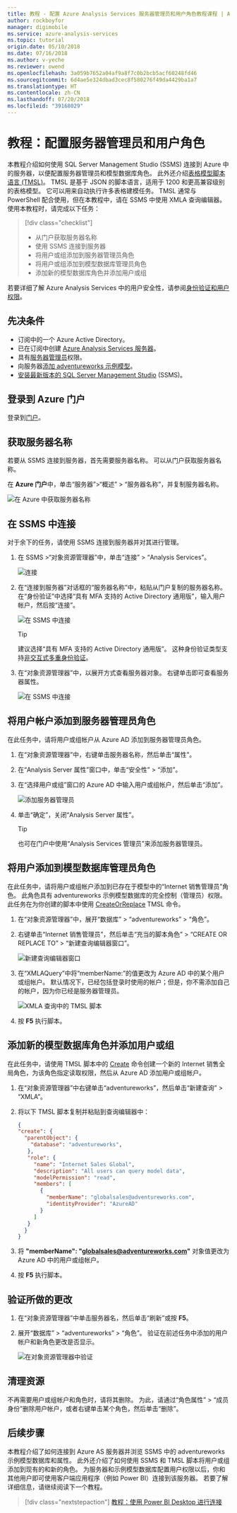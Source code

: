 ```yaml
---
title: 教程 - 配置 Azure Analysis Services 服务器管理员和用户角色教程课程 | Azure
author: rockboyfor
manager: digimobile
ms.service: azure-analysis-services
ms.topic: tutorial
origin.date: 05/10/2018
ms.date: 07/16/2018
ms.author: v-yeche
ms.reviewer: owend
ms.openlocfilehash: 3a059b7652a04af9a8f7c0b2bcb5acf60248fd46
ms.sourcegitcommit: 6d4ae5e324dbad3cec8f580276f49da4429ba1a7
ms.translationtype: HT
ms.contentlocale: zh-CN
ms.lasthandoff: 07/20/2018
ms.locfileid: "39168029"
---
```

<!--Notice: Verify successfully-->
# <a name="tutorial-configure-server-administrator-and-user-roles"></a>教程：配置服务器管理员和用户角色

 本教程介绍如何使用 SQL Server Management Studio (SSMS) 连接到 Azure 中的服务器，以便配置服务器管理员和模型数据库角色。 此外还介绍[表格模型脚本语言 (TMSL)](https://docs.microsoft.com/sql/analysis-services/tabular-model-programming-compatibility-level-1200/tabular-model-programming-for-compatibility-level-1200)。 TMSL 是基于 JSON 的脚本语言，适用于 1200 和更高兼容级别的表格模型。 它可以用来自动执行许多表格建模任务。 TMSL 通常与 PowerShell 配合使用，但在本教程中，请在 SSMS 中使用 XMLA 查询编辑器。 使用本教程时，请完成以下任务： 

> [!div class="checklist"]
> * 从门户获取服务器名称
> * 使用 SSMS 连接到服务器
> * 将用户或组添加到服务器管理员角色 
> * 将用户或组添加到模型数据库管理员角色
> * 添加新的模型数据库角色并添加用户或组

若要详细了解 Azure Analysis Services 中的用户安全性，请参阅[身份验证和用户权限](../analysis-services-manage-users.md)。 

## <a name="prerequisites"></a>先决条件

- 订阅中的一个 Azure Active Directory。
- 已在订阅中创建 [Azure Analysis Services 服务器](../analysis-services-create-server.md)。
- 具有[服务器管理员](../analysis-services-server-admins.md)权限。
- 向服务器[添加 adventureworks 示例模型](../analysis-services-create-sample-model.md)。
- [安装最新版本的 SQL Server Management Studio](https://docs.microsoft.com/sql/ssms/download-sql-server-management-studio-ssms) (SSMS)。

## <a name="log-in-to-the-azure-portal"></a>登录到 Azure 门户

登录到[门户](https://portal.azure.cn/)。

## <a name="get-server-name"></a>获取服务器名称
若要从 SSMS 连接到服务器，首先需要服务器名称。 可以从门户获取服务器名称。

在 **Azure 门户**中，单击“服务器”>“概述” > “服务器名称”，并复制服务器名称。

   ![在 Azure 中获取服务器名称](./media/analysis-services-tutorial-roles/aas-copy-server-name.png)

## <a name="connect-in-ssms"></a>在 SSMS 中连接

对于余下的任务，请使用 SSMS 连接到服务器并对其进行管理。

1. 在 SSMS >“对象资源管理器”中，单击“连接” > “Analysis Services”。

    ![连接](./media/analysis-services-tutorial-roles/aas-ssms-connect.png)

2. 在“连接到服务器”对话框的“服务器名称”中，粘贴从门户复制的服务器名称。 在“身份验证”中选择“具有 MFA 支持的 Active Directory 通用版”，输入用户帐户，然后按“连接”。

    ![在 SSMS 中连接](./media/analysis-services-tutorial-roles/aas-connect-ssms-auth.png)

    > [!TIP]
    > 建议选择“具有 MFA 支持的 Active Directory 通用版”。 这种身份验证类型支持[非交互式多重身份验证](../../sql-database/sql-database-ssms-mfa-authentication.md)。 

3. 在“对象资源管理器”中，以展开方式查看服务器对象。 右键单击即可查看服务器属性。

    ![在 SSMS 中连接](./media/analysis-services-tutorial-roles/aas-connect-ssms-objexp.png)

## <a name="add-a-user-account-to-the-server-administrator-role"></a>将用户帐户添加到服务器管理员角色

在此任务中，请将用户或组帐户从 Azure AD 添加到服务器管理员角色。

1. 在“对象资源管理器”中，右键单击服务器名称，然后单击“属性”。 
2. 在“Analysis Server 属性”窗口中，单击“安全性” > “添加”。
3. 在“选择用户或组”窗口的 Azure AD 中输入用户或组帐户，然后单击“添加”。 

     ![添加服务器管理员](./media/analysis-services-tutorial-roles/aas-add-server-admin.png)

4. 单击“确定”，关闭“Analysis Server 属性”。

    > [!TIP]
    > 也可在门户中使用“Analysis Services 管理员”来添加服务器管理员。 

## <a name="add-a-user-to-the-model-database-administrator-role"></a>将用户添加到模型数据库管理员角色

在此任务中，请将用户或组帐户添加到已存在于模型中的“Internet 销售管理员”角色。 此角色具有 adventureworks 示例模型数据库的完全控制（管理员）权限。 此任务在为你创建的脚本中使用 [CreateOrReplace](https://docs.microsoft.com/sql/analysis-services/tabular-models-scripting-language-commands/createorreplace-command-tmsl) TMSL 命令。

1. 在“对象资源管理器”中，展开“数据库” > “adventureworks” > “角色”。 
2. 右键单击“Internet 销售管理员”，然后单击“充当的脚本角色” > “CREATE OR REPLACE TO” > “新建查询编辑器窗口”。

    ![新建查询编辑器窗口](./media/analysis-services-tutorial-roles/aas-add-db-admin.png)

3. 在“XMLAQuery”中将“memberName:”的值更改为 Azure AD 中的某个用户或组帐户。 默认情况下，已经包括登录时使用的帐户；但是，你不需添加自己的帐户，因为你已经是服务器管理员。

    ![XMLA 查询中的 TMSL 脚本](./media/analysis-services-tutorial-roles/aas-add-db-admin-script.png)

4. 按 **F5** 执行脚本。

## <a name="add-a-new-model-database-role-and-add-a-user-or-group"></a>添加新的模型数据库角色并添加用户或组

在此任务中，请使用 TMSL 脚本中的 [Create](https://docs.microsoft.com/sql/analysis-services/tabular-models-scripting-language-commands/create-command-tmsl?view=sql-analysis-services-2017) 命令创建一个新的 Internet 销售全局角色，为该角色指定读取权限，然后从 Azure AD 添加用户或组帐户。

1. 在“对象资源管理器”中右键单击“adventureworks”，然后单击“新建查询” > “XMLA”。 
2. 将以下 TMSL 脚本复制并粘贴到查询编辑器中：

    ```JSON
    {
    "create": {
      "parentObject": {
        "database": "adventureworks",
       },
       "role": {
         "name": "Internet Sales Global",
         "description": "All users can query model data",
         "modelPermission": "read",
         "members": [
           {
             "memberName": "globalsales@adventureworks.com",
             "identityProvider": "AzureAD"
           }
         ]
       }
      }
    }
    ```

3. 将 **"memberName": \"globalsales@adventureworks.com\"** 对象值更改为 Azure AD 中的用户或组帐户。
4. 按 **F5** 执行脚本。

## <a name="verify-your-changes"></a>验证所做的更改

1. 在“对象资源管理器”中单击服务器名，然后单击“刷新”或按 **F5**。
2. 展开“数据库” > “adventureworks” > “角色”。 验证在前述任务中添加的用户帐户和新角色更改是否显示。   

    ![在对象资源管理器中验证](./media/analysis-services-tutorial-roles/aas-connect-ssms-verify.png)

## <a name="clean-up-resources"></a>清理资源

不再需要用户或组帐户和角色时，请将其删除。 为此，请通过“角色属性” > “成员身份”删除用户帐户，或者右键单击某个角色，然后单击“删除”。

## <a name="next-steps"></a>后续步骤
本教程介绍了如何连接到 Azure AS 服务器并浏览 SSMS 中的 adventureworks 示例模型数据库和属性。 此外还介绍了如何使用 SSMS 和 TMSL 脚本将用户或组添加到现有的和新的角色。 为服务器和示例模型数据库配置用户权限以后，你和其他用户即可使用客户端应用程序（例如 Power BI）连接到该服务器。 若要了解详细信息，请继续阅读下一个教程。 

> [!div class="nextstepaction"]
> [教程：使用 Power BI Desktop 进行连接](analysis-services-tutorial-pbid.md)

<!-- Update_Description: new articles on analysis service tutorial roles -->
<!--ms.date: 07/16/2018-->